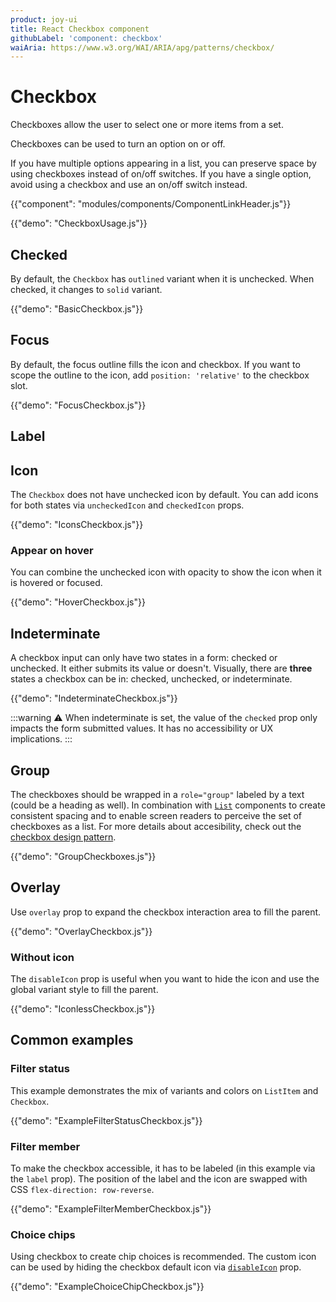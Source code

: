 ```yaml
---
product: joy-ui
title: React Checkbox component
githubLabel: 'component: checkbox'
waiAria: https://www.w3.org/WAI/ARIA/apg/patterns/checkbox/
---
```


# Checkbox

<p class="description">Checkboxes allow the user to select one or more items from a set.</p>

Checkboxes can be used to turn an option on or off.

If you have multiple options appearing in a list,
you can preserve space by using checkboxes instead of on/off switches.
If you have a single option, avoid using a checkbox and use an on/off switch instead.

{{"component": "modules/components/ComponentLinkHeader.js"}}

{{"demo": "CheckboxUsage.js"}}

## Checked

By default, the `Checkbox` has `outlined` variant when it is unchecked. When checked, it changes to `solid` variant.

{{"demo": "BasicCheckbox.js"}}

## Focus

By default, the focus outline fills the icon and checkbox. If you want to scope the outline to the icon, add `position: 'relative'` to the checkbox slot.

{{"demo": "FocusCheckbox.js"}}

## Label

## Icon

The `Checkbox` does not have unchecked icon by default. You can add icons for both states via `uncheckedIcon` and `checkedIcon` props.

{{"demo": "IconsCheckbox.js"}}

### Appear on hover

You can combine the unchecked icon with opacity to show the icon when it is hovered or focused.

{{"demo": "HoverCheckbox.js"}}

## Indeterminate

A checkbox input can only have two states in a form: checked or unchecked.
It either submits its value or doesn't.
Visually, there are **three** states a checkbox can be in: checked, unchecked, or indeterminate.

{{"demo": "IndeterminateCheckbox.js"}}

:::warning
⚠️ When indeterminate is set, the value of the `checked` prop only impacts the form submitted values.
It has no accessibility or UX implications.
:::

## Group

The checkboxes should be wrapped in a `role="group"` labeled by a text (could be a heading as well). In combination with [`List`](/joy-ui/react-list/) components to create consistent spacing and to enable screen readers to perceive the set of checkboxes as a list. For more details about accesibility, check out the [checkbox design pattern](https://www.w3.org/WAI/ARIA/apg/example-index/checkbox/checkbox.html).

{{"demo": "GroupCheckboxes.js"}}

## Overlay

Use `overlay` prop to expand the checkbox interaction area to fill the parent.

{{"demo": "OverlayCheckbox.js"}}

### Without icon

The `disableIcon` prop is useful when you want to hide the icon and use the global variant style to fill the parent.

{{"demo": "IconlessCheckbox.js"}}

## Common examples

### Filter status

This example demonstrates the mix of variants and colors on `ListItem` and `Checkbox`.

{{"demo": "ExampleFilterStatusCheckbox.js"}}

### Filter member

To make the checkbox accessible, it has to be labeled (in this example via the `label` prop). The position of the label and the icon are swapped with CSS `flex-direction: row-reverse`.

{{"demo": "ExampleFilterMemberCheckbox.js"}}

### Choice chips

Using checkbox to create chip choices is recommended. The custom icon can be used by hiding the checkbox default icon via [`disableIcon`](#without-icon) prop.

{{"demo": "ExampleChoiceChipCheckbox.js"}}

